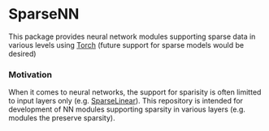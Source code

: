 # SparseNN

This package provides neural network modules supporting sparse data in various levels using [Torch](https://github.com/torch/torch7/blob/master/README.md) (future support for sparse models would be desired)

### Motivation
When it comes to neural networks, the support for sparisity is often limitted to input layers only (e.g. [SparseLinear](https://github.com/torch/nn/blob/master/doc/simple.md#nn.SparseLinear)). This repository is intended for development of NN modules supporting sparsity in various layers (e.g. modules the preserve sparsity).
